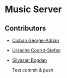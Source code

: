 # Music Server

## Contributors

 - [Cioban George-Adrian](https://github.com/adriangeorge)
 - [Ursache Codrut-Stefan](https://github.com/ursachecodrut)
 - [Silvasan Bogdan](https://github.com/silbogdan)

    Test commit & push
